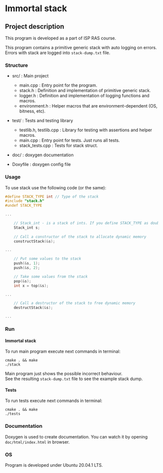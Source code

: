 # Immortal stack

## Project description

This program is developed as a part of ISP RAS course.  

This program contains a primitive generic stack with auto logging on errors.  
Errors with stack are logged into `stack-dump.txt` file.

### Structure

* src/ : Main project
    * main.cpp : Entry point for the program.
    * stack.h : Definition and implementation of primitive generic stack.
    * logger.h : Definition and implementation of logging functions and macros.
    * environment.h : Helper macros that are environment-dependent (OS, bitness, etc).

* test/ : Tests and testing library
    * testlib.h, testlib.cpp : Library for testing with assertions and helper macros.
    * main.cpp : Entry point for tests. Just runs all tests.
    * stack_tests.cpp : Tests for stack struct.

* doc/ : doxygen documentation

* Doxyfile : doxygen config file

### Usage

To use stack use the following code (or the same):
```C++
#define STACK_TYPE int // Type of the stack
#include "stack.h"
#undef STACK_TYPE

...

    // Stack_int - is a stack of ints. If you define STACK_TYPE as double, then the struct name will be Stack_double
    Stack_int s; 
    
    // Call a constructor of the stack to allocate dynamic memory
    constructStack(&s);

...

    // Put some values to the stack
    push(&s, 1);
    push(&s, 2);

    // Take some values from the stack
    pop(&s);
    int x = top(&s);

...

    // Call a destructor of the stack to free dynamic memory
    destructStack(&s);

...

```

### Run

#### Immortal stack

To run main program execute next commands in terminal:
```
cmake . && make
./stack
```

Main program just shows the possible incorrect behaviour.  
See the resulting `stack-dump.txt` file to see the example stack dump.

#### Tests

To run tests execute next commands in terminal:
```
cmake . && make
./tests
```

### Documentation

Doxygen is used to create documentation. You can watch it by opening `doc/html/index.html` in browser.  

### OS

Program is developed under Ubuntu 20.04.1 LTS.